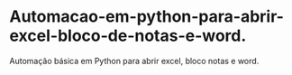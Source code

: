 # Automacao-em-python-para-abrir-excel-bloco-de-notas-e-word.
Automação básica em Python para abrir excel, bloco notas e word.
